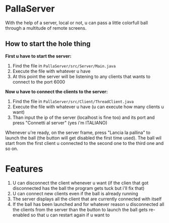 # PallaServer

With the help of a server, local or not, u can pass a little colorfull ball through a multitude of remote screens.

## How to start the hole thing

**First u have to start the server:**
1. Find the file in `PallaServer/src/Server/Main.java`
2. Execute the file with whatever u have
3. At this point the server will be listening to any clients that wants to connect to the port 6000

**Now u have to connect the clients to the server:**
1. Find the file in `PallaServer/src/Client/ThreadClient.java`
2. Execute the file with whatever u have (u can execute how many clients u want)
3. Than input the ip of the server (localhost is fine too) and its port and press "Connetti al server" (yes i'm ITALIANO)

Whenever u're ready, on the server frame, press "Lancia la pallina" to launch the ball (the button will get disabled the first time used).
The ball wil start from the first client u connected to the second one to the third one and so on.

# Features

1. U can disconnect the client whenever u want (if the clien that got disconnected has the ball the program gets tuck but i'll fix that)
2. U can connect new clients even if the ball is already running
3. The server displays all the client that are currently connected with itself
4. If the ball has been launched and for whatever reason u disconnected all the clients from the server than the button to launch the ball gets re-enabled so that u can restart again if u want to
